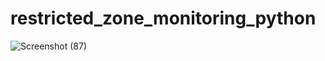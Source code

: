 # restricted_zone_monitoring_python
![Screenshot (87)](https://user-images.githubusercontent.com/76029430/210128878-989f0bad-ff5a-4950-82c5-0b23bf58a2ac.png)
